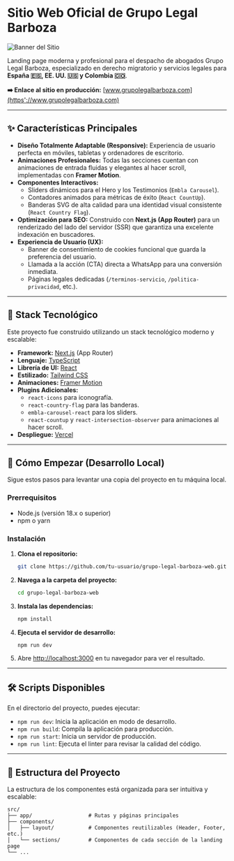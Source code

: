 # Sitio Web Oficial de Grupo Legal Barboza

![Banner del Sitio](https://prnt.sc/jUHcJMG09FV_) <!-- Reemplaza esto con una captura de pantalla de la sección Hero -->

Landing page moderna y profesional para el despacho de abogados Grupo Legal Barboza, especializado en derecho migratorio y servicios legales para **España 🇪🇸, EE. UU. 🇺🇸 y Colombia 🇨🇴**.

**➡️ Enlace al sitio en producción:** [www.grupolegalbarboza.com](https'://www.grupolegalbarboza.com) <!-- Reemplaza esto con tu dominio real cuando lo tengas -->

---

## ✨ Características Principales

-   **Diseño Totalmente Adaptable (Responsive):** Experiencia de usuario perfecta en móviles, tabletas y ordenadores de escritorio.
-   **Animaciones Profesionales:** Todas las secciones cuentan con animaciones de entrada fluidas y elegantes al hacer scroll, implementadas con **Framer Motion**.
-   **Componentes Interactivos:**
    -   Sliders dinámicos para el Hero y los Testimonios (`Embla Carousel`).
    -   Contadores animados para métricas de éxito (`React CountUp`).
    -   Banderas SVG de alta calidad para una identidad visual consistente (`React Country Flag`).
-   **Optimización para SEO:** Construido con **Next.js (App Router)** para un renderizado del lado del servidor (SSR) que garantiza una excelente indexación en buscadores.
-   **Experiencia de Usuario (UX):**
    -   Banner de consentimiento de cookies funcional que guarda la preferencia del usuario.
    -   Llamada a la acción (CTA) directa a WhatsApp para una conversión inmediata.
    -   Páginas legales dedicadas (`/terminos-servicio`, `/politica-privacidad`, etc.).

---

## 🎨 Stack Tecnológico

Este proyecto fue construido utilizando un stack tecnológico moderno y escalable:

-   **Framework:** [Next.js](https://nextjs.org/) (App Router)
-   **Lenguaje:** [TypeScript](https://www.typescriptlang.org/)
-   **Librería de UI:** [React](https://react.dev/)
-   **Estilizado:** [Tailwind CSS](https://tailwindcss.com/)
-   **Animaciones:** [Framer Motion](https://www.framer.com/motion/)
-   **Plugins Adicionales:**
    -   `react-icons` para iconografía.
    -   `react-country-flag` para las banderas.
    -   `embla-carousel-react` para los sliders.
    -   `react-countup` y `react-intersection-observer` para animaciones al hacer scroll.
-   **Despliegue:** [Vercel](https://vercel.com/)

---

## 🚀 Cómo Empezar (Desarrollo Local)

Sigue estos pasos para levantar una copia del proyecto en tu máquina local.

### Prerrequisitos

-   Node.js (versión 18.x o superior)
-   npm o yarn

### Instalación

1.  **Clona el repositorio:**
    ```bash
    git clone https://github.com/tu-usuario/grupo-legal-barboza-web.git
    ```

2.  **Navega a la carpeta del proyecto:**
    ```bash
    cd grupo-legal-barboza-web
    ```

3.  **Instala las dependencias:**
    ```bash
    npm install
    ```

4.  **Ejecuta el servidor de desarrollo:**
    ```bash
    npm run dev
    ```

5.  Abre [http://localhost:3000](http://localhost:3000) en tu navegador para ver el resultado.

---

## 🛠️ Scripts Disponibles

En el directorio del proyecto, puedes ejecutar:

-   `npm run dev`: Inicia la aplicación en modo de desarrollo.
-   `npm run build`: Compila la aplicación para producción.
-   `npm run start`: Inicia un servidor de producción.
-   `npm run lint`: Ejecuta el linter para revisar la calidad del código.

---

## 📂 Estructura del Proyecto

La estructura de los componentes está organizada para ser intuitiva y escalable:

```
src/
├── app/                  # Rutas y páginas principales
├── components/
│   ├── layout/           # Componentes reutilizables (Header, Footer, etc.)
│   └── sections/         # Componentes de cada sección de la landing page
└── ...
```